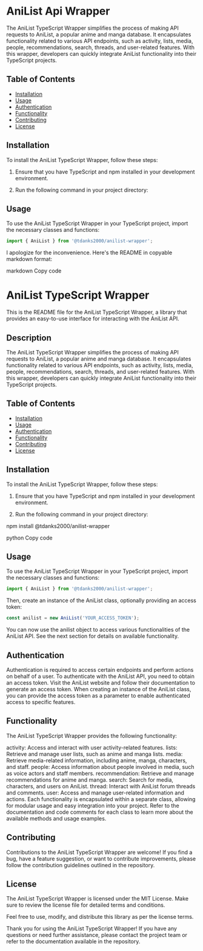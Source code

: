 # AniList Api Wrapper

The AniList TypeScript Wrapper simplifies the process of making API requests to AniList, a popular anime and manga database. It encapsulates functionality related to various API endpoints, such as activity, lists, media, people, recommendations, search, threads, and user-related features. With this wrapper, developers can quickly integrate AniList functionality into their TypeScript projects.

## Table of Contents

- [Installation](#installation)
- [Usage](#usage)
- [Authentication](#authentication)
- [Functionality](#functionality)
- [Contributing](#contributing)
- [License](#license)

## Installation

To install the AniList TypeScript Wrapper, follow these steps:

1. Ensure that you have TypeScript and npm installed in your development environment.

2. Run the following command in your project directory:

## Usage

To use the AniList TypeScript Wrapper in your TypeScript project, import the necessary classes and functions:

```typescript
import { AniList } from '@tdanks2000/anilist-wrapper';
```


I apologize for the inconvenience. Here's the README in copyable markdown format:

markdown
Copy code
# AniList TypeScript Wrapper

This is the README file for the AniList TypeScript Wrapper, a library that provides an easy-to-use interface for interacting with the AniList API.

## Description

The AniList TypeScript Wrapper simplifies the process of making API requests to AniList, a popular anime and manga database. It encapsulates functionality related to various API endpoints, such as activity, lists, media, people, recommendations, search, threads, and user-related features. With this wrapper, developers can quickly integrate AniList functionality into their TypeScript projects.

## Table of Contents

- [Installation](#installation)
- [Usage](#usage)
- [Authentication](#authentication)
- [Functionality](#functionality)
- [Contributing](#contributing)
- [License](#license)

## Installation

To install the AniList TypeScript Wrapper, follow these steps:

1. Ensure that you have TypeScript and npm installed in your development environment.

2. Run the following command in your project directory:

npm install @tdanks2000/anilist-wrapper

python
Copy code

## Usage

To use the AniList TypeScript Wrapper in your TypeScript project, import the necessary classes and functions:

```typescript
import { AniList } from '@tdanks2000/anilist-wrapper';
```

Then, create an instance of the AniList class, optionally providing an access token:

```typescript
const anilist = new AniList('YOUR_ACCESS_TOKEN');
```

You can now use the anilist object to access various functionalities of the AniList API. See the next section for details on available functionality.

## Authentication
Authentication is required to access certain endpoints and perform actions on behalf of a user. To authenticate with the AniList API, you need to obtain an access token. Visit the AniList website and follow their documentation to generate an access token. When creating an instance of the AniList class, you can provide the access token as a parameter to enable authenticated access to specific features.

## Functionality
The AniList TypeScript Wrapper provides the following functionality:

activity: Access and interact with user activity-related features.
lists: Retrieve and manage user lists, such as anime and manga lists.
media: Retrieve media-related information, including anime, manga, characters, and staff.
people: Access information about people involved in media, such as voice actors and staff members.
recommendation: Retrieve and manage recommendations for anime and manga.
search: Search for media, characters, and users on AniList.
thread: Interact with AniList forum threads and comments.
user: Access and manage user-related information and actions.
Each functionality is encapsulated within a separate class, allowing for modular usage and easy integration into your project. Refer to the documentation and code comments for each class to learn more about the available methods and usage examples.

## Contributing
Contributions to the AniList TypeScript Wrapper are welcome! If you find a bug, have a feature suggestion, or want to contribute improvements, please follow the contribution guidelines outlined in the repository.

## License
The AniList TypeScript Wrapper is licensed under the MIT License. Make sure to review the license file for detailed terms and conditions.

Feel free to use, modify, and distribute this library as per the license terms.

Thank you for using the AniList TypeScript Wrapper! If you have any questions or need further assistance, please contact the project team or refer to the documentation available in the repository.
